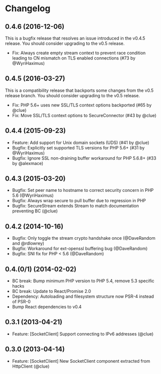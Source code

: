 # Changelog

## 0.4.6 (2016-12-06)

This is a bugfix release that resolves an issue introduced in the v0.4.5 release.
You should consider upgrading to the v0.5 release.

- Fix: Always create empty stream context to prevent race condition leading to
  CN mismatch on TLS enabled connections (#73 by @WyriHaximus)

## 0.4.5 (2016-03-27)

This is a compatibility release that backports some changes from the v0.5
release branch. You should consider upgrading to the v0.5 release.

- Fix: PHP 5.6+ uses new SSL/TLS context options backported (#65 by @clue)
- Fix: Move SSL/TLS context options to SecureConnector (#43 by @clue)

## 0.4.4 (2015-09-23)

- Feature: Add support for Unix domain sockets (UDS) (#41 by @clue)
- Bugfix: Explicitly set supported TLS versions for PHP 5.6+ (#31 by @WyriHaximus)
- Bugfix: Ignore SSL non-draining buffer workaround for PHP 5.6.8+ (#33 by @alexmace)

## 0.4.3 (2015-03-20)

- Bugfix: Set peer name to hostname to correct security concern in PHP 5.6 (@WyriHaximus)
- Bugfix: Always wrap secure to pull buffer due to regression in PHP
- Bugfix: SecureStream extends Stream to match documentation preventing BC (@clue)

## 0.4.2 (2014-10-16)

- Bugfix: Only toggle the stream crypto handshake once (@DaveRandom and @rdlowrey)
- Bugfix: Workaround for ext-openssl buffering bug (@DaveRandom)
- Bugfix: SNI fix for PHP < 5.6 (@DaveRandom)

## 0.4.(0/1) (2014-02-02)

- BC break: Bump minimum PHP version to PHP 5.4, remove 5.3 specific hacks
- BC break: Update to React/Promise 2.0
- Dependency: Autoloading and filesystem structure now PSR-4 instead of PSR-0
- Bump React dependencies to v0.4

## 0.3.1 (2013-04-21)

- Feature: [SocketClient] Support connecting to IPv6 addresses (@clue)

## 0.3.0 (2013-04-14)

- Feature: [SocketClient] New SocketClient component extracted from HttpClient (@clue)
